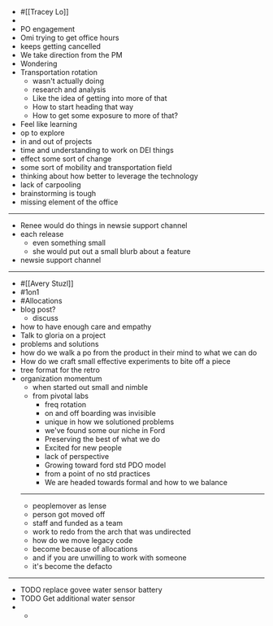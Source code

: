 - #[[Tracey Lo]]
-
- PO engagement
- Omi trying to get office hours
- keeps getting cancelled
- We take direction from the PM
- Wondering
- Transportation rotation
	- wasn't actually doing
	- research and analysis
	- Like the idea of getting into more of that
	- How to start heading that way
	- How to get some exposure to more of that?
- Feel like learning
- op to explore
- in and out of projects
- time and understanding to work on DEI things
- effect some sort of change
- some sort of mobility and transportation field
- thinking about how better to leverage the technology
- lack of carpooling
- brainstorming is tough
- missing element of the office
- ---
- Renee would do things in newsie support channel
- each release
	- even something small
	- she would put out a small blurb about a feature
- newsie support channel
- ---
- #[[Avery Stuzl]]
- #1on1
- #Allocations
- blog post?
	- discuss
- how to have enough care and empathy
- Talk to gloria on a project
- problems and solutions
- how do we walk a po from the product in their mind to what we can do
- How do we craft small effective experiments to bite off a piece
- tree format for the retro
- organization momentum
	- when started out small and nimble
	- from pivotal labs
		- freq rotation
		- on and off boarding was invisible
		- unique in how we solutioned problems
		- we've found some our niche in Ford
		- Preserving the best of what we do
		- Excited for new people
		- lack of perspective
		- Growing toward ford std PDO model
		- from a point of no std practices
		- We are headed towards formal and how to we balance
	- ---
	- peoplemover as lense
	- person got moved off
	- staff and funded as a team
	- work to redo from the arch that was undirected
	- how do we move legacy code
	- become because of allocations
	- and if you are unwilling to work with someone
	- it's become the defacto
- ---
- TODO replace govee water sensor battery
- TODO Get additional water sensor
-
	-